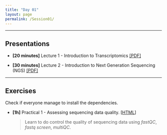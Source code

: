 ```yaml
---
title: "Day 01"
layout: page
permalink: /Session01/
---
```


---

## Presentations

- **\[20 minutes\]** Lecture 1 - Introduction to Transcriptomics
[[PDF]]()

- **\[30 minutes\]** Lecture 2 - Introduction to Next Generation Sequencing (NGS)
[[PDF]]()

---

## Exercises

Check if everyone manage to install the dependencies.

-  **\[1h\]** Practical 1 - Assessing sequencing data quality.
    [[HTML](QC)]

    > Learn to do control the quality of sequencing data using *fastQC*, 
    *fastq screen*, *multiQC*.
